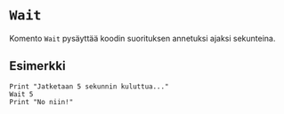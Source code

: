 `Wait`
==========

Komento `Wait` pysäyttää koodin suorituksen annetuksi ajaksi sekunteina.

Esimerkki
----------

    Print "Jatketaan 5 sekunnin kuluttua..."
    Wait 5
    Print "No niin!"
